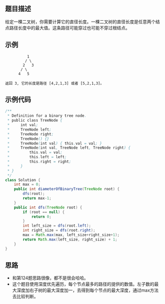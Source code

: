 ## 题目描述
给定一棵二叉树，你需要计算它的直径长度。一棵二叉树的直径长度是任意两个结点路径长度中的最大值。这条路径可能穿过也可能不穿过根结点。

## 示例
``` text
          1
         / \
        2   3
       / \     
      4   5    

返回 3, 它的长度是路径 [4,2,1,3] 或者 [5,2,1,3]。
```

## 示例代码
``` java
/**
 * Definition for a binary tree node.
 * public class TreeNode {
 *     int val;
 *     TreeNode left;
 *     TreeNode right;
 *     TreeNode() {}
 *     TreeNode(int val) { this.val = val; }
 *     TreeNode(int val, TreeNode left, TreeNode right) {
 *         this.val = val;
 *         this.left = left;
 *         this.right = right;
 *     }
 * }
 */
class Solution {
    int max = 0;
    public int diameterOfBinaryTree(TreeNode root) {
        dfs(root);
        return max-1;
    }
    public int dfs(TreeNode root) {
        if (root == null) {
            return 0;
        }
        int left_size = dfs(root.left);
        int right_size = dfs(root.right);
        max = Math.max(max, left_size+right_size+1);
        return Math.max(left_size, right_size) + 1;
    }
}
```

## 思路
* 和第124题思路很像，都不是很会哈哈。
* 这个题目使用深度优先遍历，每个节点最多的路径的提供的数值。左子数的最大深度加右子树的最大深度加一，去得到每个节点的最大深度，通过max方法去比较判断。